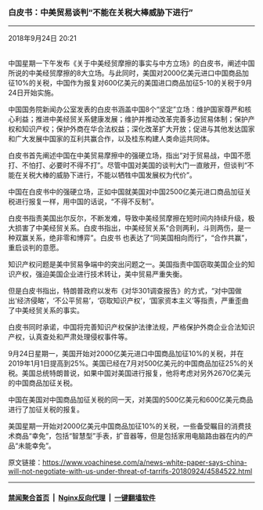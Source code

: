 ### 白皮书：中美贸易谈判“不能在关税大棒威胁下进行”
------------------------

<div class="published">
 <span class="date" title="中国时间">
  <time datetime="2018-09-24T20:21:31+08:00">
   2018年9月24日 20:21
  </time>
 </span>
</div>
<br/>
<div class="wsw">
 <p>
  中国星期一下午发布《关于中美经贸摩擦的事实与中方立场》的白皮书，阐述中国所说的中美经贸摩擦的8大立场。与此同时，美国对2000亿美元进口中国商品加征10%的关税，中国作为报复对600亿美元的美国进口商品加征5-10的关税于9月24日开始实施。
 </p>
 <p>
  中国国务院新闻办公室发表的白皮书涵盖中国8个“坚定”立场：维护国家尊严和核心利益；推进中美经贸关系健康发展；维护并推动改革完善多边贸易体制；保护产权和知识产权；保护外商在华合法权益；深化改革扩大开放；促进与其他发达国家和广大发展中国家的互利共赢合作，以及桂东构建人类命运共同体。
 </p>
 <p>
  白皮书首先阐述中国在中美贸易摩擦中的强硬立场，指出“对于贸易战，中国不愿打、不怕打、必要时不得不打”。尽管中国对美国的谈判大门一直敞开，但谈判“不能在关税大棒的威胁下进行，不能以牺牲中国发展权为代价”。
 </p>
 <p>
  中国在白皮书中的强硬立场，正如中国就美国对中国2500亿美元进口商品加征关税进行报复一样，用中国的话说，“不得不反制”。
 </p>
 <p>
  白皮书指责美国出尔反尔，不断发难，导致中美经贸摩擦在短时间内持续升级，极大损害了中美经贸关系。白皮书指出，中美经贸关系“合则两利，斗则两伤，是一种双赢关系，绝非零和博弈”。白皮书 也表达了“同美国相向而行”，“合作共赢”，重启谈判的意愿。
 </p>
 <p>
  知识产权问题是美中贸易争端中的突出问题之一。美国指责中国窃取美国企业的知识产权，强迫美国企业进行技术转让，美中贸易严重失衡。
 </p>
 <p>
  但是白皮书指出，特朗普政府以发布《对华301调查报告》的方式，“对中国做出‘经济侵略’，‘不公平贸易’，‘窃取知识产权’，‘国家资本主义’等指责，严重歪曲了中美经贸关系的事实。
 </p>
 <p>
  白皮书同时承诺，中国将完善知识产权保护法律法规，严格保护外商企业合法知识产权，认真查处和严肃处理侵权事件等。
 </p>
 <p>
  9月24日星期一，美国开始对2000亿美元进口中国商品加征10%的关税，并在2019年1月1日提高到25%。美国已经在7月对500亿美元的中国商品加征25%的关税。美国总统特朗普说，如果中国对美国进行报复，他将考虑对另外2670亿美元的中国商品加征关税。
 </p>
 <p>
  中国在美国对中国商品加征关税的同一天，对美国的500亿美元和600亿美元商品进行了加征关税的报复。
 </p>
 <p>
  美国星期一开始对2000亿美元中国商品加征10%的关税，一些备受瞩目的消费技术商品“幸免”，包括“智慧型”手表，扩音器等，但是包括家用电脑路由器在内的产品“未能幸免”。
 </p>
</div>

原文链接：https://www.voachinese.com/a/news-white-paper-says-china-will-not-negotiate-with-us-under-threat-of-tarrifs-20180924/4584522.html


------------------------
#### [禁闻聚合首页](https://github.com/gfw-breaker/banned-news/blob/master/README.md) &nbsp;|&nbsp; [Nginx反向代理](https://github.com/gfw-breaker/open-proxy/blob/master/README.md) &nbsp;|&nbsp;  [一键翻墙软件](https://github.com/gfw-breaker/nogfw/blob/master/README.md)